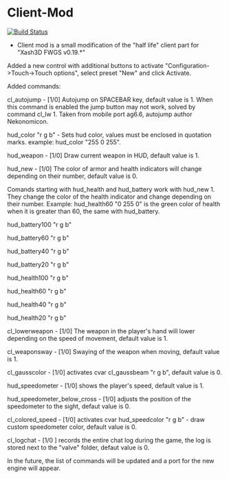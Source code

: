 # Client-Mod
[![Build Status](https://app.travis-ci.com/Elinsrc/Client-Mod.svg?branch=main)](https://app.travis-ci.com/Elinsrc/Client-Mod)

* Client mod is a small modification of the "half life" client part for "Xash3D FWGS v0.19.*"
 
Added a new control with additional buttons to activate "Configuration->Touch->Touch options", select preset "New" and click Activate.
 
Added commands:
  
cl_autojump - [1/0] Autojump on SPACEBAR key, default value is 1.
When this command is enabled the jump button may not work, solved by command cl_lw 1. Taken from mobile port ag6.6, autojump author Nekonomicon. 
  
hud_color "r g b" - Sets hud color, values must be enclosed in quotation marks. example: hud_color "255 0 255".

hud_weapon - [1/0] Draw current weapon in HUD, default value is 1.

hud_new - [1/0] The color of armor and health indicators will change depending on their number, default value is 0.

Comands starting with hud_health and hud_battery work with hud_new 1. They change the color of the health indicator and change depending on their number. Example: hud_health60 "0 255 0" is the green color of health when it is greater than 60, the same with hud_battery.

  hud_battery100 "r g b"
  
  hud_battery60 "r g b"
  
  hud_battery40 "r g b"

  hud_battery20 "r g b"
  
  hud_health100 "r g b"

  hud_health60 "r g b"
 
  hud_health40 "r g b"
 
  hud_health20 "r g b"

cl_lowerweapon - [1/0] The weapon in the player's hand will lower depending on the speed of movement, default value is 1.

cl_weaponsway - [1/0] Swaying of the weapon when moving, default value is 1.

cl_gausscolor - [1/0] activates cvar cl_gaussbeam "r g b", default value is 0.

hud_speedometer - [1/0] shows the player's speed, default value is 1. 

hud_speedometer_below_cross - [1/0] adjusts the position of the speedometer to the sight, defaut value is 0.

cl_colored_speed - [1/0] activates cvar hud_speedcolor "r g b" - draw custom speedometer color, default value is 0.

cl_logchat - [1/0 ] records the entire chat log during the game, the log is stored next to the "valve" folder, defaut value is 0.

In the future, the list of commands will be updated and a port for the new engine will appear.